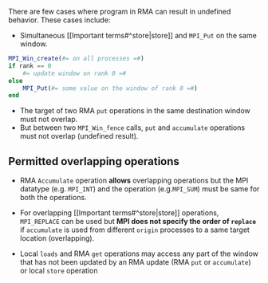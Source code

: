There are few cases where program in RMA can result in undefined behavior. These cases include:
- Simultaneous [[Important terms#^store|store]] and `MPI_Put` on the same window.
```julia
MPI_Win_create(#= on all processes =#)
if rank == 0 
	#= update window on rank 0 =#
else
	MPI_Put(#= some value on the window of rank 0 =#)
end
```
- The target of two RMA `put` operations in the same destination window must not overlap.
- But between two `MPI_Win_fence` calls, `put` and `accumulate` operations must not overlap (undefined result).

## Permitted overlapping operations

- RMA `Accumulate` operation **allows** overlapping operations but the MPI datatype (e.g. `MPI_INT`) and the operation (e.g.`MPI_SUM`) must be same for both the operations.
- For overlapping [[Important terms#^store|store]] operations, `MPI_REPLACE` can be used but **MPI does not specify the order of `replace`** if `accumulate` is used from different `origin` processes to a same target location (overlapping).

- Local `loads` and RMA `get` operations may access any part of the window that has not been updated by an RMA update (RMA `put` or `accumulate`) or local `store` operation